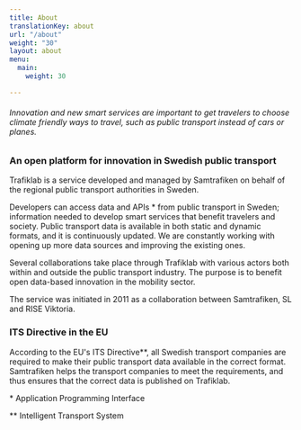 ```yaml
---
title: About
translationKey: about
url: "/about"
weight: "30"
layout: about
menu:
  main:
    weight: 30

---
```

###### Innovation and new smart services are important to get travelers to choose climate friendly ways to travel, such as public transport instead of cars or planes.

### An open platform for innovation in Swedish public transport

Trafiklab is a service developed and managed by Samtrafiken on behalf of the regional public transport authorities in Sweden.

Developers can access data and APIs * from public transport in Sweden; information needed to develop smart services that benefit travelers and society. Public transport data is available in both static and dynamic formats, and it is continuously updated. We are constantly working with opening up more data sources and improving the existing ones.

Several collaborations take place through Trafiklab with various actors both within and outside the public transport industry. The purpose is to benefit open data-based innovation in the mobility sector.

The service was initiated in 2011 as a collaboration between Samtrafiken, SL and RISE Viktoria.

### ITS Directive in the EU

According to the EU's ITS Directive**, all Swedish transport companies are required to make their public transport data available in the correct format. Samtrafiken helps the transport companies to meet the requirements, and thus ensures that the correct data is published on Trafiklab.

\* Application Programming Interface

\** Intelligent Transport System
